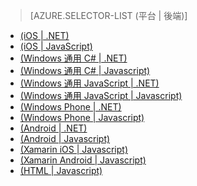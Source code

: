 > [AZURE.SELECTOR-LIST (平台 | 後端)]
- [(iOS | .NET)](/zh-tw/documentation/articles/mobile-services-dotnet-backend-ios-get-started-data/)
- [(iOS | JavaScript)](/zh-tw/documentation/articles/mobile-services-ios-get-started-data/)
- [(Windows 通用 C# | .NET)](/zh-tw/documentation/articles/mobile-services-dotnet-backend-windows-universal-dotnet-get-started-data/)
- [(Windows 通用 C# | Javascript)](/zh-tw/documentation/articles/mobile-services-javascript-backend-windows-universal-dotnet-get-started-data/)
- [(Windows 通用 JavaScript | .NET)](/zh-tw/documentation/articles/mobile-services-dotnet-backend-windows-universal-javascript-get-started-data/)
- [(Windows 通用 JavaScript | Javascript)](/zh-tw/documentation/articles/mobile-services-javascript-backend-windows-universal-javascript-get-started-data/)
- [(Windows Phone | .NET)](/zh-tw/documentation/articles/mobile-services-dotnet-backend-windows-phone-get-started-data/)
- [(Windows Phone | Javascript)](/zh-tw/documentation/articles/mobile-services-javascript-backend-windows-phone-get-started-data/)
- [(Android | .NET)](/zh-tw/documentation/articles/mobile-services-dotnet-backend-android-get-started-data/)
- [(Android | Javascript)](/zh-tw/documentation/articles/mobile-services-android-get-started-data/)
- [(Xamarin iOS | Javascript)](/zh-tw/documentation/articles/partner-xamarin-mobile-services-ios-get-started-data/)
- [(Xamarin Android | Javascript)](/zh-tw/documentation/articles/partner-xamarin-mobile-services-android-get-started-data/)
- [(HTML | Javascript)](/zh-tw/documentation/articles/mobile-services-html-get-started-data/)

<!--HONumber=42-->
